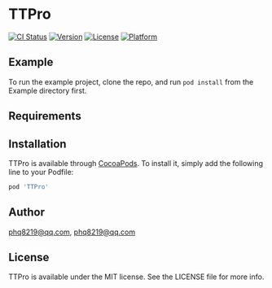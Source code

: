 # TTPro

[![CI Status](https://img.shields.io/travis/phq8219@qq.com/TTPro.svg?style=flat)](https://travis-ci.org/phq8219@qq.com/TTPro)
[![Version](https://img.shields.io/cocoapods/v/TTPro.svg?style=flat)](https://cocoapods.org/pods/TTPro)
[![License](https://img.shields.io/cocoapods/l/TTPro.svg?style=flat)](https://cocoapods.org/pods/TTPro)
[![Platform](https://img.shields.io/cocoapods/p/TTPro.svg?style=flat)](https://cocoapods.org/pods/TTPro)

## Example

To run the example project, clone the repo, and run `pod install` from the Example directory first.

## Requirements

## Installation

TTPro is available through [CocoaPods](https://cocoapods.org). To install
it, simply add the following line to your Podfile:

```ruby
pod 'TTPro'
```

## Author

phq8219@qq.com, phq8219@qq.com

## License

TTPro is available under the MIT license. See the LICENSE file for more info.
